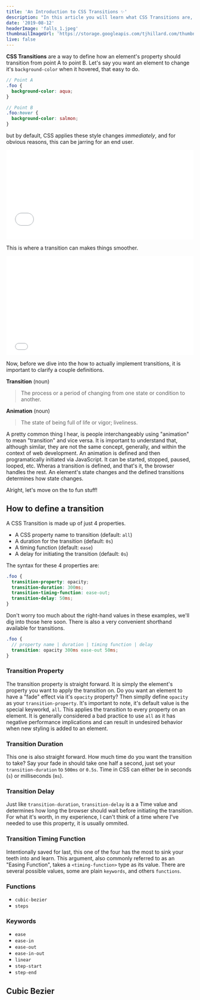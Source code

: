 ```yaml
---
title: 'An Introduction to CSS Transitions ✨'
description: "In this article you will learn what CSS Transitions are, what they aren't, practical real-world examples, and best practices."
date: '2019-08-12'
headerImage: 'falls_1.jpeg'
thumbnailImageUrl: 'https://storage.googleapis.com/tjhillard.com/thumbnails/css3.png'
live: false
---
```


**CSS Transitions** are a way to define how an element's property should transition from point A to point B. Let's say you want an element to change it's `background-color` when it hovered, that easy to do.

```scss
// Point A
.foo {
  background-color: aqua;
}

// Point B
.foo:hover {
  background-color: salmon;
}
```

but by default, CSS applies these style changes _immediately_, and for obvious reasons, this can be jarring for an end user.

<iframe height="239" style="width: 100%;" scrolling="no" title="Introduction to CSS Transitions (1)" src="//codepen.io/tjhillard/embed/XWrmgoa/?height=239&theme-id=dark&default-tab=css,result" frameborder="no" allowtransparency="true" allowfullscreen="true">
  See the Pen <a href='https://codepen.io/tjhillard/pen/XWrmgoa/'>Introduction to CSS Transitions (1)</a> by TJ Hillard
  (<a href='https://codepen.io/tjhillard'>@tjhillard</a>) on <a href='https://codepen.io'>CodePen</a>.
</iframe>

This is where a transition can makes things smoother.

<iframe height="265" style="width: 100%;" scrolling="no" title="Introduction to CSS Transitions (2)" src="//codepen.io/tjhillard/embed/ZEzbJWa/?height=265&theme-id=dark&default-tab=css,result" frameborder="no" allowtransparency="true" allowfullscreen="true">
  See the Pen <a href='https://codepen.io/tjhillard/pen/ZEzbJWa/'>Introduction to CSS Transitions (2)</a> by TJ Hillard
  (<a href='https://codepen.io/tjhillard'>@tjhillard</a>) on <a href='https://codepen.io'>CodePen</a>.
</iframe>

Now, before we dive into the how to actually implement transitions, it is important to clarify a couple definitions.

**Transition** (noun)

> The process or a period of changing from one state or condition to another.

**Animation** (noun)

> The state of being full of life or vigor; liveliness.

A pretty common thing I hear, is people interchangeably using "animation" to mean "transition" and vice versa. It is important to understand that, although similar, they are not the same concept, generally, and within the context of web development. An animation is defined and then programatically initiated via JavaScript. It can be started, stopped, paused, looped, etc. Wheras a transition is defined, and that's it, the browser handles the rest. An element's state changes and the defined transitions determines how state changes.

Alright, let's move on the to fun stuff!

## How to define a transition

A CSS Transition is made up of just 4 properties.

- A CSS property name to transition (default: `all`)
- A duration for the transition (default: `0s`)
- A timing function (default: `ease`)
- A delay for initiating the transition (default: `0s`)

The syntax for these 4 properties are:

```scss
.foo {
  transition-property: opacity;
  transition-duration: 300ms;
  transition-timing-function: ease-out;
  transition-delay: 50ms;
}
```

Don't worry too much about the right-hand values in these examples, we'll dig into those here soon. There is also a very convenient shorthand available for transitions.

```scss
.foo {
  // property name | duration | timing function | delay
  transition: opacity 300ms ease-out 50ms;
}
```

### Transition Property

The transition property is straight forward. It is simply the element's property you want to apply the transition on. Do you want an element to have a "fade" effect via it's `opacity` property? Then simplly define `opacity` as your `transition-property`. It's important to note, it's default value is the special keyworkd, `all`. This applies the transition to every property on an element. It is generally considered a bad practice to use `all` as it has negative performance implications and can result in undesired behavior when new styling is added to an element.

### Transition Duration

This one is also straight forward. How much time do you want the transition to take? Say your fade in should take one half a second, just set your `transition-duration` to `500ms` or `0.5s`. Time in CSS can either be in seconds (`s`) or milliseconds (`ms`).

### Transition Delay

Just like `transition-duration`, `transition-delay` is a a Time value and determines how long the browser should wait before initiating the transition. For what it's worth, in my experience, I can't think of a time where I've needed to use this property, it is usually ommited.

### Transition Timing Function

Intentionally saved for last, this one of the four has the most to sink your teeth into and learn. This argument, also commonly referred to as an "Easing Function", takes a `<timing-function>` type as its value. There are several possible values, some are plain `keywords`, and others `functions`.

### Functions

- `cubic-bezier`
- `steps`

### Keywords

- `ease`
- `ease-in`
- `ease-out`
- `ease-in-out`
- `linear`
- `step-start`
- `step-end`

## Cubic Bezier

